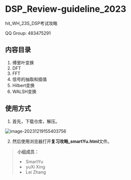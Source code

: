 # DSP_Review-guideline_2023

hit_WH_23S_DSP考试攻略



QQ Group: 483475291

## 内容目录



1. 傅里叶变换
2. DFT
3. FFT
4. 信号的抽取和插值
5. Hilbert变换
6. WALSH变换



## 使用方式

1. 首先，下载仓库，解压。

![image-20231219155403756](https://img2023.cnblogs.com/blog/1423856/202312/1423856-20231219155340534-1459280828.png)



2. 然后使用浏览器打开**复习攻略_smartYu.html**文件。



> **小组成员：**     
>
> - ​              SmartYu
> - ​              yuXi Xing
> - ​              Lei Zhang

